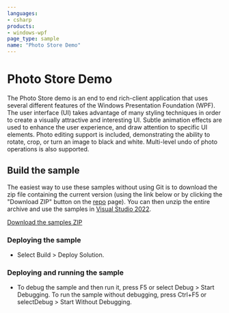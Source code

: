 ```yaml
---
languages:
- csharp
products:
- windows-wpf
page_type: sample
name: "Photo Store Demo"
---
```

# Photo Store Demo
The Photo Store demo is an end to end rich-client application that uses several different features of the Windows Presentation Foundation (WPF). The user interface (UI) takes advantage of many styling techniques in order to create a visually attractive and interesting UI. Subtle animation effects are used to enhance the user experience, and draw attention to specific UI elements. Photo editing support is included, demonstrating the ability to rotate, crop, or turn an image to black and white. Multi-level undo of photo operations is also supported.

## Build the sample
The easiest way to use these samples without using Git is to download the zip file containing the current version (using the link below or by clicking the "Download ZIP" button on the [repo](https://github.com/microsoft/WPF-Samples?tab=readme-ov-file) page). You can then unzip the entire archive and use the samples in [Visual Studio 2022](https://www.visualstudio.com/wpf-vs).

[Download the samples ZIP](../../../../archive/main.zip)

### Deploying the sample
- Select Build > Deploy Solution. 

### Deploying and running the sample
- To debug the sample and then run it, press F5 or select Debug >  Start Debugging. To run the sample without debugging, press Ctrl+F5 or selectDebug > Start Without Debugging. 


